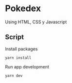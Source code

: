 # Pokedex

Using HTML, CSS y Javascript

## Script

Install packages

```
yarn install
```

Run app development

```
yarn dev
```
